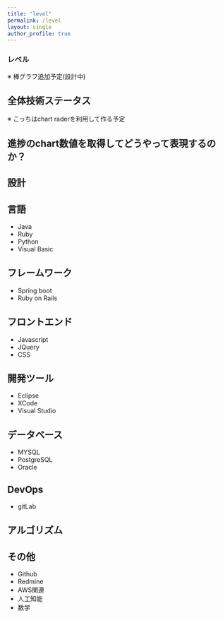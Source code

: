 ```yaml
---
title: "level"
permalink: /level
layout: single
author_profile: true
---
```

### レベル
※ 棒グラフ追加予定(設計中)

## 全体技術ステータス
※ こっちはchart raderを利用して作る予定
<div style="width:100%;">
<canvas id="programmer-ability" height="300"></canvas>
</div>

<script>

new Chart(document.getElementById("programmer-ability"), {
  "type": "radar",
  "data": {
    "labels": [
      "Eating",
      "Drinking",
      "Sleeping",
      "Designing",
      "Coding",
      "Cycling",
      "Running"
    ],
    "datasets": [
      {
        "label": "My First dataset",
        "backgroundColor": "rgba(179,181,198,0.2)",
        "borderColor": "rgba(179,181,198,1)",
        "pointBackgroundColor": "rgba(179,181,198,1)",
        "pointBorderColor": "#fff",
        "pointHoverBackgroundColor": "#fff",
        "pointHoverBorderColor": "rgba(179,181,198,1)",
        "data": [
          65,
          59,
          90,
          81,
          56,
          55,
          40
        ]
      },
      {
        "label": "My Second dataset",
        "backgroundColor": "rgba(255,99,132,0.2)",
        "borderColor": "rgba(255,99,132,1)",
        "pointBackgroundColor": "rgba(255,99,132,1)",
        "pointBorderColor": "#fff",
        "pointHoverBackgroundColor": "#fff",
        "pointHoverBorderColor": "rgba(255,99,132,1)",
        "data": [
          28,
          48,
          40,
          19,
          96,
          27,
          100
        ]
      }
    ]
  },
  "options": {}
});
</script>

## 進捗のchart数値を取得してどうやって表現するのか？

## 設計

## 言語
- Java
- Ruby
- Python
- Visual Basic

## フレームワーク
- Spring boot
- Ruby on Rails

## フロントエンド
- Javascript
- JQuery
- CSS

## 開発ツール
- Eclipse
- XCode
- Visual Studio

## データベース
- MYSQL
- PostgreSQL
- Oracle

## DevOps
- gitLab

## アルゴリズム

## その他
- Github
- Redmine
- AWS関連
- 人工知能
- 数学

<div style="width:100%;">
<canvas id="canvas2" height="300"></canvas>
</div>

<script>

new Chart(document.getElementById("canvas2"), {
    type: 'bar',
    data: {
        labels: ['aaaa', 'bbbb', 'cccc', 'dddd', 'eeee', 'ffff', 'gggg', 'hhhh', 'iiii', 'gggg', 'jkkkk'],
        datasets: [{
            label: 'test dataset',
            data: [
                10,
                3,
                30,
                23,
                10,
                5,
                15,
                20,
                13,
                5,
                9
            ],
            borderColor: "rgba(255, 201, 14, 1)",
            backgroundColor: "rgba(255, 201, 14, 0.5)",
            fill: false,
        }]
    },
    options: {
        responsive: true,
        title: {
            display: true,
            text: 'chart test'
        },
        tooltips: {
            mode: 'index',
            intersect: false,
            callbacks: {
                title: function(tooltipItems, data) {
                    return data.labels[tooltipItems[0].datasetIndex];
                }
            }
        },
        hover: {
            mode: 'nearest',
            intersect: true
        },
        scales: {
            xAxes: [{
                display: true,
                scaleLabel: {
                    display: true,
                    labelString: 'x'
                },
                ticks: {
                    autoSkip: false
                }
            }],
            yAxes: [{
                display: true,
                ticks: {
                    suggestedMin: 0,
                },
                scaleLabel: {
                    display: true,
                    labelString: 'y'
                }
            }]
        }
    }
});
</script>
